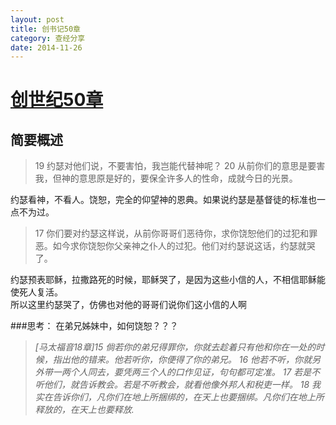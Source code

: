 ```yaml
---
layout: post
title: 创书记50章
category: 查经分享 
date: 2014-11-26
---
```


[创世纪50章](http://www.chinesebibleonline.com/bible.php?book=%B4%B4%CA%C0%BC%C7&sec=50)
=============================================

简要概述
----------------------------

> 19 约瑟对他们说，不要害怕，我岂能代替神呢？ 20 从前你们的意思是要害我，但神的意思原是好的，要保全许多人的性命，成就今日的光景。

约瑟看神，不看人。饶恕，完全的仰望神的恩典。如果说约瑟是基督徒的标准也一点不为过。                      


> 17 你们要对约瑟这样说，从前你哥哥们恶待你，求你饶恕他们的过犯和罪恶。如今求你饶恕你父亲神之仆人的过犯。他们对约瑟说这话，约瑟就哭了。

约瑟预表耶稣，拉撒路死的时候，耶稣哭了，是因为这些小信的人，不相信耶稣能使死人复活。                           
所以这里约瑟哭了，仿佛也对他的哥哥们说你们这小信的人啊      

###思考： 在弟兄姊妹中，如何饶恕？？？
> _[马太福音18章]15 倘若你的弟兄得罪你，你就去趁着只有他和你在一处的时候，指出他的错来。他若听你，你便得了你的弟兄。 16 他若不听，你就另外带一两个人同去，要凭两三个人的口作见证，句句都可定准。 17 若是不听他们，就告诉教会。若是不听教会，就看他像外邦人和税吏一样。 18 我实在告诉你们，凡你们在地上所捆绑的，在天上也要捆绑。凡你们在地上所释放的，在天上也要释放._
